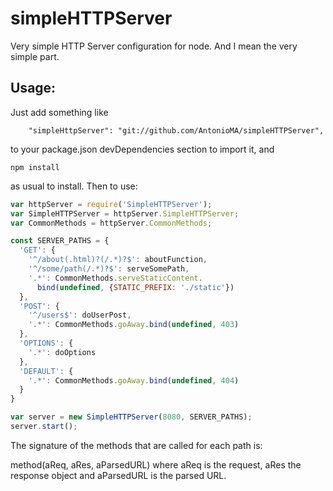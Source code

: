 # simpleHTTPServer
Very simple HTTP Server configuration for node. And I mean the very simple part.

## Usage:

Just add something like
```
    "simpleHttpServer": "git://github.com/AntonioMA/simpleHTTPServer",

```
to your package.json devDependencies section to import it, and

```
npm install
```

as usual to install. Then to use:

``` javascript
var httpServer = require('SimpleHTTPServer');
var SimpleHTTPServer = httpServer.SimpleHTTPServer;
var CommonMethods = httpServer.CommonMethods;

const SERVER_PATHS = {
  'GET': {
    '^/about(.html)?(/.*)?$': aboutFunction,
    '^/some/path(/.*)?$': serveSomePath,
    '.*': CommonMethods.serveStaticContent.
      bind(undefined, {STATIC_PREFIX: './static'})
  },
  'POST': {
    '^/users$': doUserPost,
    '.*': CommonMethods.goAway.bind(undefined, 403)
  },
  'OPTIONS': {
    '.*': doOptions
  },
  'DEFAULT': {
    '.*': CommonMethods.goAway.bind(undefined, 404)
  }
}

var server = new SimpleHTTPServer(8080, SERVER_PATHS);
server.start();

```

The signature of the methods that are called for each path is:

method(aReq, aRes, aParsedURL) where aReq is the request, aRes the response object and aParsedURL is the parsed URL.

